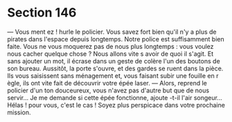 # Section 146

— Vous ment ez ! hurle le policier. Vous savez fort bien qu'il n'y a
plus de pirates dans l'espace depuis longtemps. Notre police est
suffisamment bien faite. Vous ne vous moquerez pas de nous
plus longtemps : vous voulez nous cacher quelque chose ? Nous
allons vite s avoir de quoi il s'agit.
Et sans ajouter un mot, il écrase dans un geste de colère l'un des
boutons de son bureau. Aussitôt, la porte s'ouvre, et des gardes
se ruent dans la pièce. Ils vous saisissent sans ménagement et,
vous faisant subir une fouille en r ègle, ils ont vite fait de
découvrir votre épée laser.
— Alors, reprend le policier d'un ton douceureux, vous n'avez pas
d'autre but que de nous servir... Je me demande si cette épée
fonctionne, ajoute -t-il l'air songeur...
Hélas ! pour vous, c'est le cas ! Soyez plus perspicace dans votre
prochaine mission.